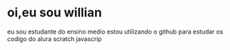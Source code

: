# oi,eu sou willian
eu sou estudante do ensino medio
estou utilizando o github para estudar os codigo do alura
scratch
javascrip
